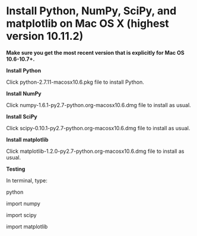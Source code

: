 # Install Python, NumPy, SciPy, and matplotlib on Mac OS X (highest version 10.11.2)

**Make sure you get the most recent version that is explicitly for Mac OS 10.6-10.7+.**

**Install Python**

Click python-2.7.11-macosx10.6.pkg file to install Python.

**Install NumPy**

Click numpy-1.6.1-py2.7-python.org-macosx10.6.dmg file to install as usual.

**Install SciPy**

Click scipy-0.10.1-py2.7-python.org-macosx10.6.dmg file to install as usual.

**Install matplotlib**

Click matplotlib-1.2.0-py2.7-python.org-macosx10.6.dmg file to install as usual.

**Testing**

In terminal, type:

python

import numpy

import scipy 

import matplotlib

